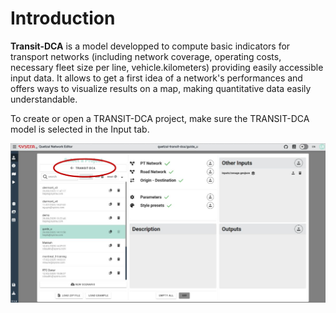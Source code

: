 
# Introduction

**Transit-DCA** is a model developped to compute basic indicators for transport networks (including network coverage, operating costs, necessary fleet size per line, vehicle.kilometers) providing easily accessible input data. It allows to get a first idea of a network's performances and offers ways to visualize results on a map, making quantitative data easily understandable.

To create or open a TRANSIT-DCA project, make sure the TRANSIT-DCA model is selected in the Input tab.

![Alt text](images/load_project_1.png)

